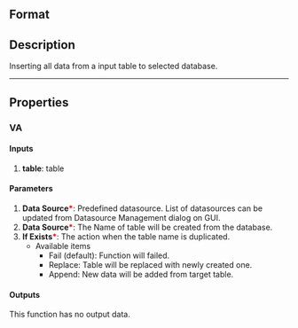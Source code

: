 ## Format

## Description
Inserting all data from a input table to selected database.

---

## Properties
### VA
#### Inputs
1. **table**: table

#### Parameters
1. **Data Source**<b style="color:red">*</b>: Predefined datasource. List of datasources can be updated from Datasource Management dialog on GUI.
1. **Data Source**<b style="color:red">*</b>: The Name of table will be created from the database.
1. **If Exists**<b style="color:red">*</b>:  The action when the table name is duplicated.
   - Available items
      - Fail (default): Function will failed.
      - Replace: Table will be replaced with newly created one.
      - Append: New data will be added from target table.
      
#### Outputs
This function has no output data.